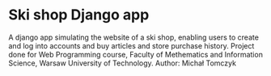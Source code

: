 # Ski shop Django app
A django app simulating the website of a ski shop, enabling users to create and log into accounts and buy articles and store purchase history.
Project done for Web Programming course, Faculty of Methematics and Information Science, Warsaw University of Technology.
Author: Michał Tomczyk
